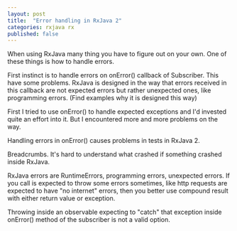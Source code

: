 ```yaml
---
layout: post
title:  "Error handling in RxJava 2"
categories: rxjava rx
published: false
---
```


When using RxJava many thing you have to figure out on your own. One of these things is how to handle errors.

First instinct is to handle errors on onError() callback of Subscriber. This have some problems. RxJava is designed in the way that errors received in this callback are not expected errors but rather unexpected ones, like programming errors. (Find examples why it is designed this way)

First I tried to use onError() to handle expected exceptions and I'd invested quite an effort into it. But I encountered more and more problems on the way.

Handling errors in onError() causes problems in tests in RxJava 2.

Breadcrumbs. It's hard to understand what crashed if something crashed inside RxJava.

RxJava errors are RuntimeErrors, programming errors, unexpected errors. If you call is expected to throw some errors sometimes, like http requests are expected to have "no internet" errors, then you better use compound result with either return value or exception.

Throwing inside an observable expecting to "catch" that exception inside onError() method of the subscriber is not a valid option.
